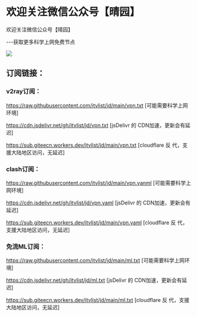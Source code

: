 # 欢迎关注微信公众号【晴园】

欢迎关注微信公众号【晴园】


---获取更多科学上网免费节点

![](https://cdn.jsdelivr.net/gh/sun520999/m3u/img/qy_258.jpg)

## 订阅链接：
### v2ray订阅：
  https://raw.githubusercontent.com/itvlist/jd/main/vpn.txt       [可能需要科学上网环境]
 
  https://cdn.jsdelivr.net/gh/itvlist/jd/vpn.txt             [jsDelivr 的 CDN加速，更新会有延迟]
  
  https://sub.giteecn.workers.dev/itvlist/jd/main/vpn.txt         [cloudflare 反 代，支援大陆地区访问，无延迟]

### clash订阅：
  https://raw.githubusercontent.com/itvlist/jd/main/vpn.yanml     [可能需要科学上网环境]
  
  https://cdn.jsdelivr.net/gh/itvlist/jd/vpn.yaml            [jsDelivr 的 CDN加速，更新会有延迟]
  
  https://sub.giteecn.workers.dev/itvlist/jd/main/vpn.yaml        [cloudflare 反 代，支援大陆地区访问，无延迟]

### 免流ML订阅：
  https://raw.githubusercontent.com/itvlist/jd/main/ml.txt        [可能需要科学上网环境]
  
  https://cdn.jsdelivr.net/gh/itvlist/jd/ml.txt              [jsDelivr 的 CDN加速，更新会有延迟]
  
  https://sub.giteecn.workers.dev/itvlist/jd/main/ml.txt          [cloudflare 反 代，支援大陆地区访问，无延迟]

